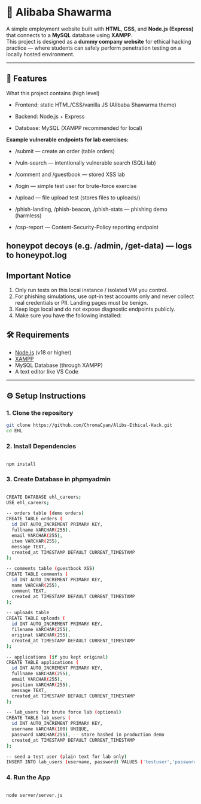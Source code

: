 # 🥙 Alibaba Shawarma 

A simple employment website built with **HTML**, **CSS**, and **Node.js (Express)** that connects to a **MySQL** database using **XAMPP**.  
This project is designed as a **dummy company website** for ethical hacking practice — where students can safely perform penetration testing on a locally hosted environment.

---

## 🚀 Features

What this project contains (high level)

- Frontend: static HTML/CSS/vanilla JS (Alibaba Shawarma theme)

- Backend: Node.js + Express

- Database: MySQL (XAMPP recommended for local)

**Example vulnerable endpoints for lab exercises:**

- /submit — create an order (table orders)

- /vuln-search — intentionally vulnerable search (SQLi lab)

- /comment and /guestbook — stored XSS lab

- /login — simple test user for brute-force exercise

- /upload — file upload test (stores files to uploads/)

- /phish-landing, /phish-beacon, /phish-stats — phishing demo (harmless)

- /csp-report — Content-Security-Policy reporting endpoint

honeypot decoys (e.g. /admin, /get-data) — logs to honeypot.log
---

## Important Notice

1. Only run tests on this local instance / isolated VM you control.
2. For phishing simulations, use opt-in test accounts only and never collect real credentials or PII. Landing pages must be benign.
3. Keep logs local and do not expose diagnostic endpoints publicly.
4. Make sure you have the following installed:

## 🛠️ Requirements

- [Node.js](https://nodejs.org/) (v18 or higher)
- [XAMPP](https://www.apachefriends.org/)
- MySQL Database (through XAMPP)
- A text editor like VS Code

---

## ⚙️ Setup Instructions

### 1. Clone the repository

```bash
git clone https://github.com/ChromaCyan/Alibs-Ethical-Hack.git
cd EHL

```

### 2. Install Dependencies

```bash

npm install

```

### 3. Create Database in phpmyadmin
```bash

CREATE DATABASE ehl_careers;
USE ehl_careers;

-- orders table (demo orders)
CREATE TABLE orders (
  id INT AUTO_INCREMENT PRIMARY KEY,
  fullname VARCHAR(255),
  email VARCHAR(255),
  item VARCHAR(255),
  message TEXT,
  created_at TIMESTAMP DEFAULT CURRENT_TIMESTAMP
);

-- comments table (guestbook XSS)
CREATE TABLE comments (
  id INT AUTO_INCREMENT PRIMARY KEY,
  name VARCHAR(255),
  comment TEXT,
  created_at TIMESTAMP DEFAULT CURRENT_TIMESTAMP
);

-- uploads table
CREATE TABLE uploads (
  id INT AUTO_INCREMENT PRIMARY KEY,
  filename VARCHAR(255),
  original VARCHAR(255),
  created_at TIMESTAMP DEFAULT CURRENT_TIMESTAMP
);

-- applications (if you kept original)
CREATE TABLE applications (
  id INT AUTO_INCREMENT PRIMARY KEY,
  fullname VARCHAR(255),
  email VARCHAR(255),
  position VARCHAR(255),
  message TEXT,
  created_at TIMESTAMP DEFAULT CURRENT_TIMESTAMP
);

-- lab_users for brute force lab (optional)
CREATE TABLE lab_users (
  id INT AUTO_INCREMENT PRIMARY KEY,
  username VARCHAR(100) UNIQUE,
  password VARCHAR(255), -- store hashed in production demo
  created_at TIMESTAMP DEFAULT CURRENT_TIMESTAMP
);

-- seed a test user (plain text for lab only)
INSERT INTO lab_users (username, password) VALUES ('testuser','password123');

```

### 4. Run the App
```bash

node server/server.js

```
